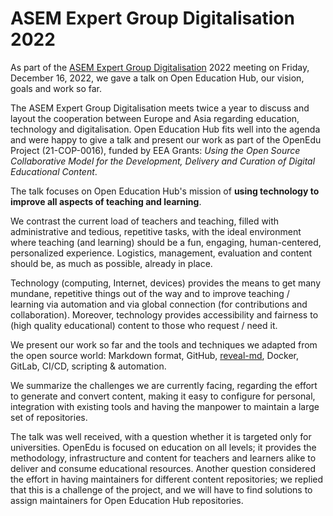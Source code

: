 # ASEM Expert Group Digitalisation 2022

As part of the [ASEM Expert Group Digitalisation](https://asem-education.org/priority-areas/digitalisation/) 2022 meeting on Friday, December 16, 2022, we gave a talk on Open Education Hub, our vision, goals and work so far.

The ASEM Expert Group Digitalisation meets twice a year to discuss and layout the cooperation between Europe and Asia regarding education, technology and digitalisation.
Open Education Hub fits well into the agenda and were happy to give a talk and present our work as part of the OpenEdu Project (21-COP-0016), funded by EEA Grants: _Using the Open Source Collaborative Model for the Development, Delivery and Curation of Digital Educational Content_.

The talk focuses on Open Education Hub's mission of **using technology to improve all aspects of teaching and learning**.

We contrast the current load of teachers and teaching, filled with administrative and tedious, repetitive tasks, with the ideal environment where teaching (and learning) should be a fun, engaging, human-centered, personalized experience.
Logistics, management, evaluation and content should be, as much as possible, already in place.

Technology (computing, Internet, devices) provides the means to get many mundane, repetitive things out of the way and to improve teaching / learning via automation and via global connection (for contributions and collaboration).
Moreover, technology provides accessibility and fairness to (high quality educational) content to those who request / need it.

We present our work so far and the tools and techniques we adapted from the open source world: Markdown format, GitHub, [reveal-md](https://github.com/webpro/reveal-md), Docker, GitLab, CI/CD, scripting & automation.

We summarize the challenges we are currently facing, regarding the effort to generate and convert content, making it easy to configure for personal, integration with existing tools and having the manpower to maintain a large set of repositories.

The talk was well received, with a question whether it is targeted only for universities.
OpenEdu is focused on education on all levels;
it provides the methodology, infrastructure and content for teachers and learners alike to deliver and consume educational resources.
Another question considered the effort in having maintainers for different content repositories;
we replied that this is a challenge of the project, and we will have to find solutions to assign maintainers for Open Education Hub repositories.
